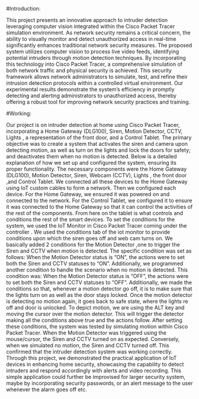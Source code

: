#Introduction:

This project presents an innovative approach to intruder detection leveraging computer vision 
integrated within the Cisco Packet Tracer simulation environment. As network security 
remains a critical concern, the ability to visually monitor and detect unauthorized access in 
real-time significantly enhances traditional network security measures. The proposed system 
utilizes computer vision to process live video feeds, identifying potential intruders through 
motion detection techniques. By incorporating this technology into Cisco Packet Tracer, a 
comprehensive simulation of both network traffic and physical security is achieved. This 
security framework allows network administrators to simulate, test, and refine their intrusion 
detection protocols within a controlled virtual environment. Our experimental results 
demonstrate the system’s efficiency in promptly detecting and alerting administrators to 
unauthorized access, thereby offering a robust tool for improving network security practices 
and training. 

#Working:

Our project is on intruder detection at home using Cisco Packet Tracer, incorporating a Home 
Gateway (DLG100), Siren, Motion Detector, CCTV, Lights , a representation of the front 
door, and a Control Tablet. The primary objective was to create a system that activates the 
siren and camera upon detecting motion, as well as turn on the lights and lock the doors for 
safety; and deactivates them when no motion is detected. Below is a detailed explanation of 
how we set up and configured the system, ensuring its proper functionality. 
The necessary components were the Home Gateway (DLG100), Motion Detector, Siren, 
Webcam (CCTV), Lights , the front door ,and Control Tablet. We connected all these devices 
to the Home Gateway using IoT custom cables to form a network. Then we configured each 
device. For the Home Gateway, we ensured it was powered on and connected to the network. 
For the Control Tablet, we configured it to ensure it was connected to the Home Gateway so 
that it can control the activities of the rest of the components. From here on the tablet is what 
controls and conditions the rest of the smart devices. To set the conditions for the system, we 
used the IoT Monitor in Cisco Packet Tracer coming under the controller . We used the 
conditions tab of the iot monitor to provide conditions upon which the siren goes off and web 
cam turns on. We basically added 2 conditions for the Motion Detector ,one to trigger the 
Siren and CCTV when motion is detected. The specific condition was set as follows: When 
the Motion Detector status is “ON”, the actions were to set both the Siren and CCTV statuses 
to “ON”. Additionally, we programmed another condition to handle the scenario when no 
motion is detected. This condition was: When the Motion Detector status is “OFF”, the 
actions were to set both the Siren and CCTV statuses to “OFF”. Additionally, we made the 
conditions so that, whenever a motion detector go off, it is to make sure that the lights turn on 
as well as the door stays locked. Once the motion detector is detecting no motion again, it 
goes back to safe state, where the lights re off and door is unlocked. To depict motion, we are 
using the ALT key and moving the cursor over the motion detector. This will trigger the 
detector making all the conditions above true and the actions follow. 
After setting these conditions, the system was tested by simulating motion within Cisco 
Packet Tracer. When the Motion Detector was triggered using the mouse/cursor, the Siren and 
CCTV turned on as expected. Conversely, when we simulated no motion, the Siren and 
CCTV turned off. This confirmed that the intruder detection system was working correctly. 
Through this project, we demonstrated the practical application of IoT devices in enhancing 
home security, showcasing the capability to detect intruders and respond accordingly with 
alerts and video recording. This simple application could further be improvised for larger 
security system, maybe by incorporating security passwords, or an alert message to the user 
whenever the alarm goes off etc. 
